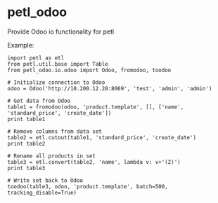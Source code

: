 # petl_odoo
Provide Odoo io functionality for petl

Example:  

	import petl as etl  
	from petl.util.base import Table  
	from petl_odoo.io.odoo import Odoo, fromodoo, toodoo  
	
	# Initialize connection to Odoo  
	odoo = Odoo('http://10.200.12.20:8069', 'test', 'admin', 'admin')  
	
	# Get data from Odoo  
	table1 = fromodoo(odoo, 'product.template', [], ['name', 'standard_price', 'create_date'])  
	print table1  
	
	# Remove columns from data set  
	table2 = etl.cutout(table1, 'standard_price', 'create_date')  
	print table2  
	
	# Rename all products in set  
	table3 = etl.convert(table2, 'name', lambda v: v+'(2)')  
	print table3  
	
	# Write set back to Odoo  
	toodoo(table3, odoo, 'product.template', batch=500, tracking_disable=True)  




